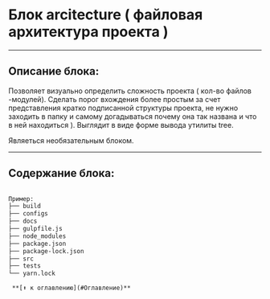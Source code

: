 # Блок arcitecture ( файловая архитектура проекта )

---

## Описание блока:
Позволяет визуально определить сложность проекта ( кол-во файлов -модулей). Сделать порог вхождения более простым за счет представления кратко подписанной структуры проекта, не нужно заходить в папку и самому догадываться почему она так названа и что в ней находиться ).
Выглядит в виде форме вывода утилиты tree.


Являеться необязательным блоком.


---

## Содержание блока:

```markdown

Пример:
├── build
├── configs
├── docs
├── gulpfile.js
├── node_modules
├── package.json
├── package-lock.json
├── src
├── tests
└── yarn.lock

 **[⬆ к оглавлению](#Оглавление)**

```
